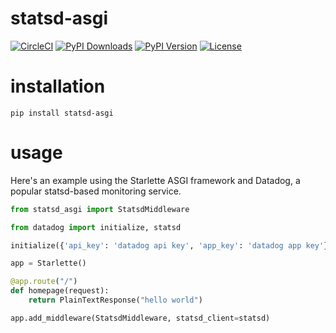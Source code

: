 # statsd-asgi
[![CircleCI](https://circleci.com/gh/steinnes/statsd-asgi.svg?style=svg&circle-token=4e141ed4d7231ab6d00dc7b14624d759cf16e1d2)](https://circleci.com/gh/steinnes/statsd-asgi)
[![PyPI Downloads](https://img.shields.io/pypi/dm/statsd-asgi.svg)](https://pypi.org/project/statsd-asgi/)
[![PyPI Version](https://img.shields.io/pypi/v/statsd-asgi.svg)](https://pypi.org/project/statsd-asgi/)
[![License](https://img.shields.io/badge/license-mit-blue.svg)](https://pypi.org/project/statsd-asgi/)

# installation

```
pip install statsd-asgi
```

# usage

Here's an example using the Starlette ASGI framework and Datadog, a popular statsd-based monitoring service.

```python
from statsd_asgi import StatsdMiddleware

from datadog import initialize, statsd

initialize({'api_key': 'datadog api key', 'app_key': 'datadog app key'})

app = Starlette()

@app.route("/")
def homepage(request):
    return PlainTextResponse("hello world")

app.add_middleware(StatsdMiddleware, statsd_client=statsd)
```

